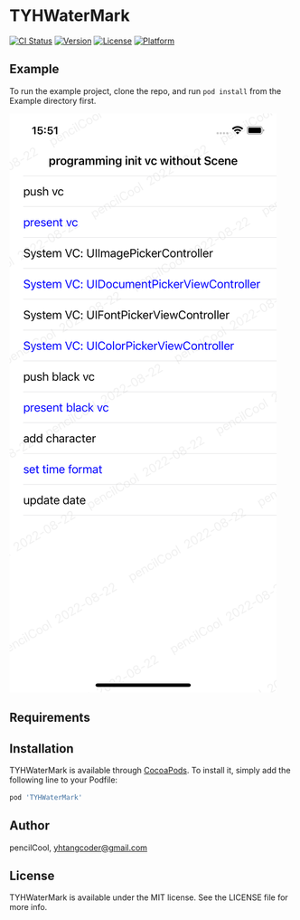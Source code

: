 # TYHWaterMark

[![CI Status](https://img.shields.io/travis/pencilCool/TYHWaterMark.svg?style=flat)](https://travis-ci.org/pencilCool/TYHWaterMark)
[![Version](https://img.shields.io/cocoapods/v/TYHWaterMark.svg?style=flat)](https://cocoapods.org/pods/TYHWaterMark)
[![License](https://img.shields.io/cocoapods/l/TYHWaterMark.svg?style=flat)](https://cocoapods.org/pods/TYHWaterMark)
[![Platform](https://img.shields.io/cocoapods/p/TYHWaterMark.svg?style=flat)](https://cocoapods.org/pods/TYHWaterMark)

## Example

To run the example project, clone the repo, and run `pod install` from the Example directory first.

![image](./img/screen.png)

## Requirements

## Installation

TYHWaterMark is available through [CocoaPods](https://cocoapods.org). To install
it, simply add the following line to your Podfile:

```ruby
pod 'TYHWaterMark'
```

## Author

pencilCool, yhtangcoder@gmail.com

## License

TYHWaterMark is available under the MIT license. See the LICENSE file for more info.
